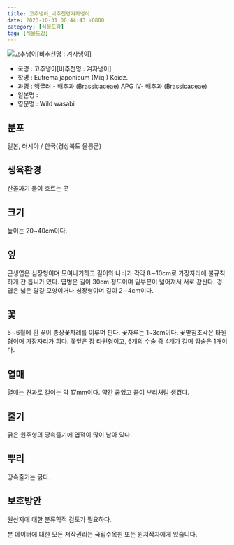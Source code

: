 ```yaml
---
title: 고추냉이_비추천명겨자냉이
date: 2023-10-31 00:44:43 +0800
category: [식물도감]
tag: [식물도감]
---
```




![고추냉이[비추천명 : 겨자냉이]](/fileUpload/plants/basic/Cruciferae/Wasabia/8530/8530_1_th2.jpg)
- 국명 : 고추냉이[비추천명 : 겨자냉이]
- 학명 : Eutrema japonicum (Miq.) Koidz.
- 과명 : 앵글러 - 배추과 (Brassicaceae) APG Ⅳ- 배추과 (Brassicaceae)
- 일본명 : 
- 영문명 : Wild wasabi


## 분포
일본, 러시아 / 한국(경상북도 울릉군) 
## 생육환경
산골짜기 물이 흐르는 곳
## 크기
높이는 20~40cm이다.
## 잎
근생엽은 심장형이며 모여나기하고 길이와 나비가 각각 8∼10cm로 가장자리에 불규칙하게 잔 톱니가 있다. 엽병은 길이 30cm 정도이며 밑부분이 넓어져서 서로 감싼다. 경엽은 넓은 달걀 모양이거나 심장형이며 길이 2∼4cm이다.
## 꽃
5∼6월에 흰 꽃이 총상꽃차례를 이루며 핀다. 꽃자루는 1~3cm이다. 꽃받침조각은 타원형이며 가장자리가 희다. 꽃잎은 장 타원형이고, 6개의 수술 중 4개가 길며 암술은 1개이다.
## 열매
열매는 견과로 길이는 약 17mm이다. 약간 굽었고 끝이 부리처럼 생겼다.
## 줄기
굵은 원주형의 땅속줄기에 엽적이 많이 남아 있다. 
## 뿌리
땅속줄기는 굵다.
## 보호방안
원산지에 대한 분류학적 검토가 필요하다.






본 데이터에 대한 모든 저작권리는 국립수목원 또는 원저작자에게 있습니다.
